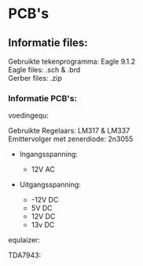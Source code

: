# PCB's

## Informatie files:
Gebruikte tekenprogramma: Eagle 9.1.2 \
Eagle files: .sch & .brd \
Gerber files: .zip

### Informatie PCB's:
voedingequ:

Gebruikte Regelaars: LM317 & LM337 \
Emittervolger met zenerdiode: 2n3055

* Ingangsspanning:
  * 12V AC

* Uitgangsspanning:
  * -12V DC
  *   5V DC
  *  12V DC
  *  13v DC   

equlaizer:



TDA7943:


